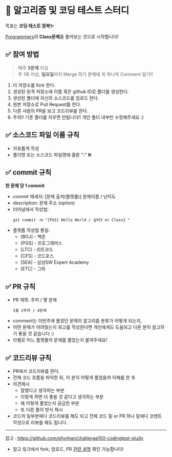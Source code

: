 # 📝 알고리즘 및 코딩 테스트 스터디
목표는 **코딩 테스트 정복✨**

[Programmers](https://programmers.co.kr/)의 **Class문제**를 풀어보는 것으로 시작합니다!

## ✅ 참여 방법
> 매주 **3문제** 이상  
> 주 1회 이상, **일요일**까지 Merge 하기
> 문제에 꼭 하나씩 Comment 달기!!
    
1. 이 저장소를 fork 한다.  
1. 생성된 원격 저장소에 이름 혹은 github ID로 폴더를 생성한다.
1. 생성된 폴더에 자신의 소스코드를 업로드 한다.
1. 원본 저장소로 Pull Request를 한다.
1. 다른 사람의 PR을 보고 코드리뷰를 한다.
1. 주의!! 기존 폴더를 지우면 안됩니다!! 개인 폴더 내부만 수정해주세요 :)

 
## ✅ 소스코드 파일 이름 규칙
* 자유롭게 작성
* 폴더명 또는 소스코드 파일명에 콜론 ":" ❌


## ✅ commit 규칙  
**한 문제 당 1 commit**  
* commit 메세지: [문제 출처(플랫폼)] 문제이름 / 난이도 
* description: 문제 주소 (option)  
* 터미널에서 작성법:  
  ```
  git commit -m "[PGS] Hello World / 실버3 or Class1 "
  ```
* 플랫폼 작성법 통일:
  * [BOJ] - 백준  
  * [PGS] - 프로그래머스  
  * [LTC] - 리트코드  
  * [CFS] - 코드포스  
  * [SEA] - 삼성SW Expert Academy  
  * [ETC] - 그외  


## ✅ PR 규칙
* PR 제목: 주차 / 몇 문제
  ```
  1월 2주차 / 4문제
  ```
* comment는 이번주에 풀었던 문제의 알고리즘 분류가 어떻게 되는지,
* 어떤 문제가 어려웠는지 회고를 작성한다면 개인에게도 도움되고 다른 분이 참고하기 좋을 것 같습니다 :)
* 라벨로 어느 플랫폼의 문제를 풀었는지 붙여주세요!


## ✅ 코드리뷰 규칙
* PR에서 코드리뷰를 한다.
* 전체 코드 흐름을 파악한 뒤, 이 분이 어떻게 풀었을까 이해를 한 후
* 의견제시
  * 잘했다고 생각하는 부분
  * 이렇게 하면 더 좋을 것 같다고 생각하는 부분
  * 왜 이렇게 풀었는지 궁금한 부분
  * 또 다른 풀이 방식 제시
* 코드의 일부분에다 코드리뷰를 해도 되고 전체 코드 밑 or PR 하나 밑에다 코멘트 작성으로 리뷰를 해도 됩니다.


---
참고 : https://github.com/ellynhan/challenge100-codingtest-study
* 참고 링크에서 fork, 업로드, PR [관련 설명](https://waytocse.tistory.com/59) 확인 가능합니다!
